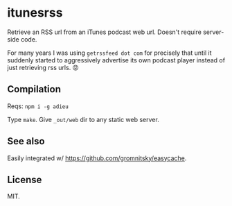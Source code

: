 # itunesrss

Retrieve an RSS url from an iTunes podcast web url. Doesn't require
server-side code.

For many years I was using `getrssfeed dot com` for precisely that
until it suddenly started to aggressively advertise its own podcast
player instead of just retrieving rss urls. 😡

## Compilation

Reqs: `npm i -g adieu`

Type `make`. Give `_out/web` dir to any static web server.

## See also

Easily integrated w/ <https://github.com/gromnitsky/easycache>.

## License

MIT.
